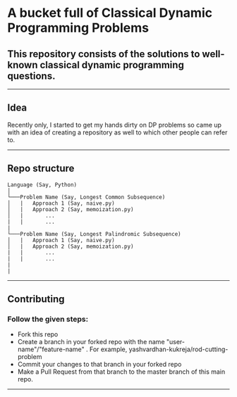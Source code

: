 # A bucket full of Classical Dynamic Programming Problems

## This repository consists of the solutions to well-known classical dynamic programming questions.

------

## Idea

Recently only, I started to get my hands dirty on DP problems so came up with an idea of creating a repository as well to which other people can refer to.

------

## Repo structure

```
Language (Say, Python)
│
└───Problem Name (Say, Longest Common Subsequence)
│   |   Approach 1 (Say, naive.py)
│   |   Approach 2 (Say, memoization.py)
│   |       ...   
|   |       ...
|
└───Problem Name (Say, Longest Palindromic Subsequence)
│   |   Approach 1 (Say, naive.py)
│   |   Approach 2 (Say, memoization.py)  
|   |       ...
|   |       ...
|
|
```
---

## Contributing

### Follow the given steps:

- Fork this repo
- Create a branch in your forked repo with the name "user-name"/"feature-name" . For example, yashvardhan-kukreja/rod-cutting-problem
- Commit your changes to that branch in your forked repo
- Make a Pull Request from that branch to the master branch of this main repo.

------